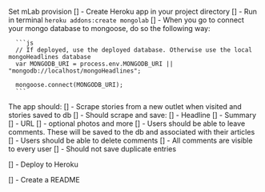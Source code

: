 Set mLab provision
[] - Create Heroku app in your project directory
[] - Run in terminal `heroku addons:create mongolab`
[] - When you go to connect your mongo database to mongoose, do so the following way: 

      ```js
      // If deployed, use the deployed database. Otherwise use the local mongoHeadlines database
      var MONGODB_URI = process.env.MONGODB_URI || "mongodb://localhost/mongoHeadlines";

      mongoose.connect(MONGODB_URI);
      ```

The app should:
[] - Scrape stories from a new outlet when visited and stories saved to db
[] - Should scrape and save:
  [] - Headline
  [] - Summary
  [] - URL
  [] - optional photos and more
[] - Users should be able to leave comments.  These will be saved to the db and associated with their articles
[] - Users should be able to delete comments
[] - All comments are visible to every user
[] - Should not save duplicate entries

[] - Deploy to Heroku

[] - Create a README
